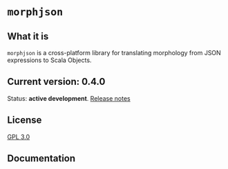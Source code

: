 # `morphjson`

## What it is

`morphjson` is a cross-platform library for translating morphology from JSON expressions to Scala Objects.

## Current version: 0.4.0

Status:  **active development**. [Release notes](releases.md)


## License

[GPL 3.0](http://www.opensource.org/licenses/gpl-3.0.html)


## Documentation

